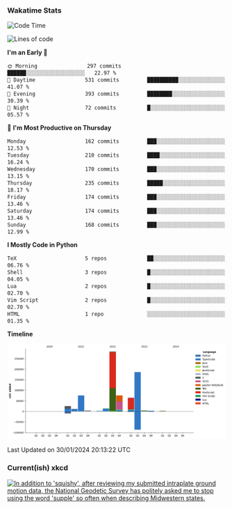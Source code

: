 ### Wakatime Stats
<!--START_SECTION:waka-->
![Code Time](http://img.shields.io/badge/Code%20Time-2%2C321%20hrs%2042%20mins-blue)

![Lines of code](https://img.shields.io/badge/From%20Hello%20World%20I%27ve%20Written-745.5%20thousand%20lines%20of%20code-blue)

**I'm an Early 🐤** 

```text
🌞 Morning                297 commits         ██████░░░░░░░░░░░░░░░░░░░   22.97 % 
🌆 Daytime                531 commits         ██████████░░░░░░░░░░░░░░░   41.07 % 
🌃 Evening                393 commits         ████████░░░░░░░░░░░░░░░░░   30.39 % 
🌙 Night                  72 commits          █░░░░░░░░░░░░░░░░░░░░░░░░   05.57 % 
```
📅 **I'm Most Productive on Thursday** 

```text
Monday                   162 commits         ███░░░░░░░░░░░░░░░░░░░░░░   12.53 % 
Tuesday                  210 commits         ████░░░░░░░░░░░░░░░░░░░░░   16.24 % 
Wednesday                170 commits         ███░░░░░░░░░░░░░░░░░░░░░░   13.15 % 
Thursday                 235 commits         █████░░░░░░░░░░░░░░░░░░░░   18.17 % 
Friday                   174 commits         ███░░░░░░░░░░░░░░░░░░░░░░   13.46 % 
Saturday                 174 commits         ███░░░░░░░░░░░░░░░░░░░░░░   13.46 % 
Sunday                   168 commits         ███░░░░░░░░░░░░░░░░░░░░░░   12.99 % 
```


**I Mostly Code in Python** 

```text
TeX                      5 repos             ██░░░░░░░░░░░░░░░░░░░░░░░   06.76 % 
Shell                    3 repos             █░░░░░░░░░░░░░░░░░░░░░░░░   04.05 % 
Lua                      2 repos             █░░░░░░░░░░░░░░░░░░░░░░░░   02.70 % 
Vim Script               2 repos             █░░░░░░░░░░░░░░░░░░░░░░░░   02.70 % 
HTML                     1 repo              ░░░░░░░░░░░░░░░░░░░░░░░░░   01.35 % 
```



**Timeline**

![Lines of Code chart](https://raw.githubusercontent.com/joshuajeschek/joshuajeschek/main/assets/bar_graph.png)


 Last Updated on 30/01/2024 20:13:22 UTC
<!--END_SECTION:waka-->

### Current(ish) xkcd
<a id="xkcd-a" title="In addition to 'squishy', after reviewing my submitted intraplate ground motion data, the National Geodetic Survey has politely asked me to stop using the word 'supple' so often when describing Midwestern states." href="https://www.xkcd.com" target="_blank">
        <img align="center" id="xkcd-img" src="https://imgs.xkcd.com/comics/minnesota.png" alt="In addition to 'squishy', after reviewing my submitted intraplate ground motion data, the National Geodetic Survey has politely asked me to stop using the word 'supple' so often when describing Midwestern states." height=300 />
</a>
